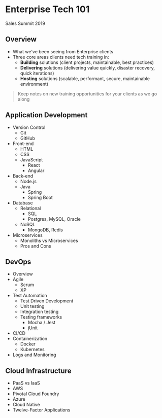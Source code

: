 # Enterprise Tech 101
Sales Summit 2019 

## Overview 

- What we've been seeing from Enterprise clients
- Three core areas clients need tech training in: 
  - **Building** solutions (client projects, maintainable, best practices)
  - **Delivering** solutions (delivering value quickly, disaster recovery, quick iterations)
  - **Hosting** solutions (scalable, performant, secure, maintainable environment)

> Keep notes on new training opportunities for your clients as we go along

## Application Development

- Version Control
  - Git
  - GitHub
- Front-end
  - HTML
  - CSS
  - JavaScript
    - React
    - Angular
- Back-end
  - Node.js 
  - Java
    - Spring 
    - Spring Boot
- Database
  - Relational 
    - SQL
    - Postgres, MySQL, Oracle
  - NoSQL
    - MongoDB, Redis 
- Microservices
  - Monoliths vs Microservices
  - Pros and Cons

## DevOps

- Overview
- Agile 
  - Scrum
  - XP 
- Test Automation 
  - Test Driven Development
  - Unit testing
  - Integration testing
  - Testing frameworks
    - Mocha / Jest
    - jUnit
- CI/CD
- Containerization
  - Docker
  - Kubernetes
- Logs and Monitoring 

## Cloud Infrastructure

- PaaS vs IaaS
- AWS
- Pivotal Cloud Foundry
- Azure 
- Cloud Native
- Twelve-Factor Applications


